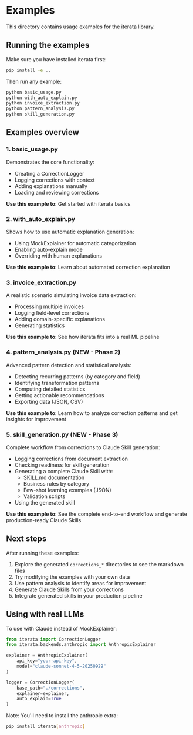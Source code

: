 # Examples

This directory contains usage examples for the iterata library.

## Running the examples

Make sure you have installed iterata first:

```bash
pip install -e ..
```

Then run any example:

```bash
python basic_usage.py
python with_auto_explain.py
python invoice_extraction.py
python pattern_analysis.py
python skill_generation.py
```

## Examples overview

### 1. basic_usage.py

Demonstrates the core functionality:
- Creating a CorrectionLogger
- Logging corrections with context
- Adding explanations manually
- Loading and reviewing corrections

**Use this example to**: Get started with iterata basics

### 2. with_auto_explain.py

Shows how to use automatic explanation generation:
- Using MockExplainer for automatic categorization
- Enabling auto-explain mode
- Overriding with human explanations

**Use this example to**: Learn about automated correction explanation

### 3. invoice_extraction.py

A realistic scenario simulating invoice data extraction:
- Processing multiple invoices
- Logging field-level corrections
- Adding domain-specific explanations
- Generating statistics

**Use this example to**: See how iterata fits into a real ML pipeline

### 4. pattern_analysis.py (NEW - Phase 2)

Advanced pattern detection and statistical analysis:
- Detecting recurring patterns (by category and field)
- Identifying transformation patterns
- Computing detailed statistics
- Getting actionable recommendations
- Exporting data (JSON, CSV)

**Use this example to**: Learn how to analyze correction patterns and get insights for improvement

### 5. skill_generation.py (NEW - Phase 3)

Complete workflow from corrections to Claude Skill generation:
- Logging corrections from document extraction
- Checking readiness for skill generation
- Generating a complete Claude Skill with:
  - SKILL.md documentation
  - Business rules by category
  - Few-shot learning examples (JSON)
  - Validation scripts
- Using the generated skill

**Use this example to**: See the complete end-to-end workflow and generate production-ready Claude Skills

## Next steps

After running these examples:

1. Explore the generated `corrections_*` directories to see the markdown files
2. Try modifying the examples with your own data
3. Use pattern analysis to identify areas for improvement
4. Generate Claude Skills from your corrections
5. Integrate generated skills in your production pipeline

## Using with real LLMs

To use with Claude instead of MockExplainer:

```python
from iterata import CorrectionLogger
from iterata.backends.anthropic import AnthropicExplainer

explainer = AnthropicExplainer(
    api_key="your-api-key",
    model="claude-sonnet-4-5-20250929"
)

logger = CorrectionLogger(
    base_path="./corrections",
    explainer=explainer,
    auto_explain=True
)
```

Note: You'll need to install the anthropic extra:
```bash
pip install iterata[anthropic]
```
